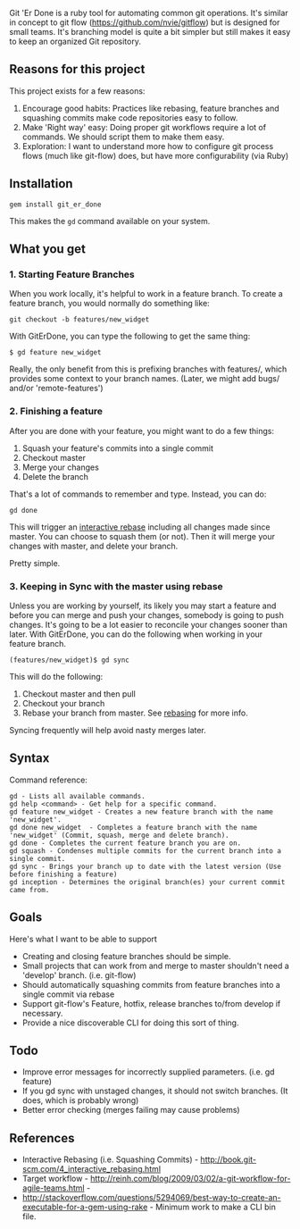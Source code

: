 Git 'Er Done is a ruby tool for automating common git operations. It's similar in concept to git flow (https://github.com/nvie/gitflow) but is designed for small teams. It's branching model is quite a bit simpler but still makes it easy to keep an organized Git repository.

## Reasons for this project

This project exists for a few reasons:

1. Encourage good habits: Practices like rebasing, feature branches and squashing commits make code repositories easy to follow.
1. Make 'Right way' easy: Doing proper git workflows require a lot of commands. We should script them to make them easy.
1. Exploration: I want to understand more how to configure git process flows (much like git-flow) does, but have more configurability (via Ruby)

## Installation

```
gem install git_er_done
```

This makes the `gd` command available on your system.


## What you get

### 1. Starting Feature Branches

When you work locally, it's helpful to work in a feature branch. To create a feature branch, you would normally do something like:

```
git checkout -b features/new_widget
```

With GitErDone, you can type the following to get the same thing:

```
$ gd feature new_widget
````

Really, the only benefit from this is prefixing branches with features/, which provides some context to your branch names. (Later, we might add bugs/ and/or 'remote-features')

### 2. Finishing a feature 

After you are done with your feature, you might want to do a few things:

1. Squash your feature's commits into a single commit
1. Checkout master
1. Merge your changes
1. Delete the branch

That's a lot of commands to remember and type. Instead, you can do:

```
gd done
```

This will trigger an [interactive rebase](http://book.git-scm.com/4_interactive_rebasing.html) including all changes made since master. You can choose to squash them (or not). Then it will merge your changes with master, and delete your branch.

Pretty simple.

### 3. Keeping in Sync with the master using rebase

Unless you are working by yourself, its likely you may start a feature and before you can merge and push your changes, somebody is going to push changes. It's going to be a lot easier to reconcile your changes sooner than later. With GitErDone, you can do the following when working in your feature branch.

```
(features/new_widget)$ gd sync
```

This will do the following:

1. Checkout master and then pull
1. Checkout your branch
1. Rebase your branch from master. See [rebasing](http://book.git-scm.com/4_rebasing.html) for more info.

Syncing frequently will help avoid nasty merges later.

## Syntax

Command reference:

```
gd - Lists all available commands.
gd help <command> - Get help for a specific command.
gd feature new_widget - Creates a new feature branch with the name 'new_widget'.
gd done new_widget  - Completes a feature branch with the name 'new_widget' (Commit, squash, merge and delete branch).
gd done - Completes the current feature branch you are on.
gd squash - Condenses multiple commits for the current branch into a single commit.
gd sync - Brings your branch up to date with the latest version (Use before finishing a feature)
gd inception - Determines the original branch(es) your current commit came from.
```

## Goals

Here's what I want to be able to support

* Creating and closing feature branches should be simple.
* Small projects that can work from and merge to master shouldn't need a 'develop' branch. (i.e. git-flow)
* Should automatically squashing commits from feature branches into a single commit via rebase
* Support git-flow's Feature, hotfix, release branches to/from develop if necessary.
* Provide a nice discoverable CLI for doing this sort of thing.

## Todo

* Improve error messages for incorrectly supplied parameters. (i.e. gd feature)
* If you gd sync with unstaged changes, it should not switch branches. (It does, which is probably wrong)
* Better error checking (merges failing may cause problems)

## References

* Interactive Rebasing (i.e. Squashing Commits) - http://book.git-scm.com/4_interactive_rebasing.html
* Target workflow - http://reinh.com/blog/2009/03/02/a-git-workflow-for-agile-teams.html -
* http://stackoverflow.com/questions/5294069/best-way-to-create-an-executable-for-a-gem-using-rake - Minimum work to make a CLI bin file.